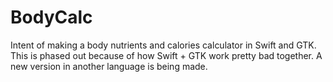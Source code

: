 # BodyCalc

Intent of making a body nutrients and calories calculator in Swift and GTK. This is phased out because of how Swift + GTK work pretty bad together. A new version in another language is being made.

